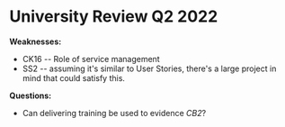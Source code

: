 # University Review Q2 2022

**Weaknesses:**
- CK16 -- Role of service management
- SS2 -- assuming it's similar to User Stories, there's a large project
  in mind that could satisfy this.

**Questions:**
- Can delivering training be used to evidence _CB2_?


